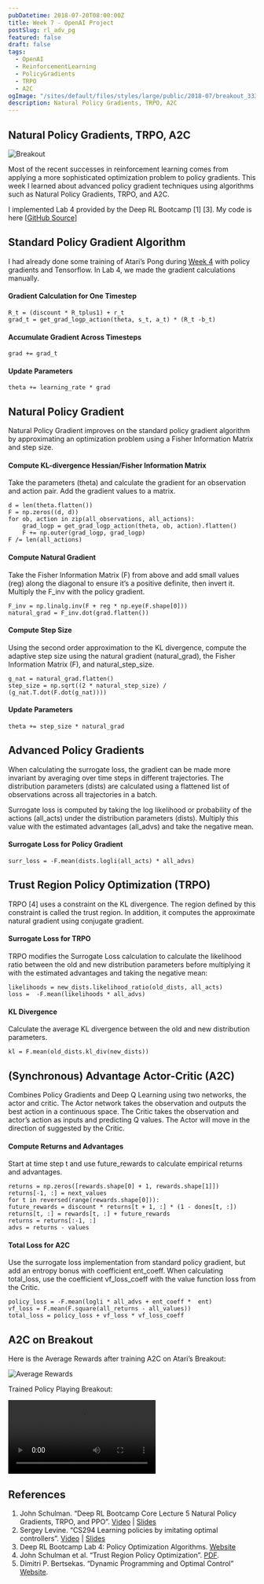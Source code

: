 ```yaml
---
pubDatetime: 2018-07-20T08:00:00Z
title: Week 7 - OpenAI Project
postSlug: rl_adv_pg
featured: false
draft: false
tags:
  - OpenAI
  - ReinforcementLearning
  - PolicyGradients
  - TRPO
  - A2C
ogImage: "/sites/default/files/styles/large/public/2018-07/breakout_333.png"
description: Natural Policy Gradients, TRPO, A2C
---
```


## Natural Policy Gradients, TRPO, A2C

![Breakout](/sites/default/files/styles/large/public/2018-07/breakout_333.png)

Most of the recent successes in reinforcement learning comes from applying a more sophisticated optimization problem to policy gradients. This week I learned about advanced policy gradient techniques using algorithms such as Natural Policy Gradients, TRPO, and A2C.

I implemented Lab 4 provided by the Deep RL Bootcamp [1] [3]. My code is here [[GitHub Source](https://github.com/hollygrimm/policy-optimization-algos)]

## Standard Policy Gradient Algorithm

I had already done some training of Atari’s Pong during [Week 4](/rl_pg) with policy gradients and Tensorflow. In Lab 4, we made the gradient calculations manually.

#### Gradient Calculation for One Timestep

```
R_t = (discount * R_tplus1) + r_t
grad_t = get_grad_logp_action(theta, s_t, a_t) * (R_t -b_t)
```

#### Accumulate Gradient Across Timesteps

```
grad += grad_t
```

#### Update Parameters

```
theta += learning_rate * grad
```

## Natural Policy Gradient

Natural Policy Gradient improves on the standard policy gradient algorithm by approximating an optimization problem using a Fisher Information Matrix and step size.

#### Compute KL-divergence Hessian/Fisher Information Matrix

Take the parameters (theta) and calculate the gradient for an observation and action pair. Add the gradient values to a matrix.

```
d = len(theta.flatten())
F = np.zeros((d, d))
for ob, action in zip(all_observations, all_actions):
	grad_logp = get_grad_logp_action(theta, ob, action).flatten()
	F += np.outer(grad_logp, grad_logp)
F /= len(all_actions)
```

#### Compute Natural Gradient

Take the Fisher Information Matrix (F) from above and add small values (reg) along the diagonal to ensure it’s a positive definite, then invert it. Multiply the F_inv with the policy gradient.

```
F_inv = np.linalg.inv(F + reg * np.eye(F.shape[0]))
natural_grad = F_inv.dot(grad.flatten())
```

#### Compute Step Size

Using the second order approximation to the KL divergence, compute the adaptive step size using the natural gradient (natural_grad), the Fisher Information Matrix (F), and natural_step_size.

```
g_nat = natural_grad.flatten()
step_size = np.sqrt((2 * natural_step_size) / (g_nat.T.dot(F.dot(g_nat))))
```

#### Update Parameters

```
theta += step_size * natural_grad
```

## Advanced Policy Gradients

When calculating the surrogate loss, the gradient can be made more invariant by averaging over time steps in different trajectories. The distribution parameters (dists) are calculated using a flattened list of observations across all trajectories in a batch.

Surrogate loss is computed by taking the log likelihood or probability of the actions (all_acts) under the distribution parameters (dists). Multiply this value with the estimated advantages (all_advs) and take the negative mean.

#### Surrogate Loss for Policy Gradient

```
surr_loss = -F.mean(dists.logli(all_acts) * all_advs)
```

## Trust Region Policy Optimization (TRPO)

TRPO [4] uses a constraint on the KL divergence. The region defined by this constraint is called the trust region. In addition, it computes the approximate natural gradient using conjugate gradient.

#### Surrogate Loss for TRPO

TRPO modifies the Surrogate Loss calculation to calculate the likelihood ratio between the old and new distribution parameters before multiplying it with the estimated advantages and taking the negative mean:

```
likelihoods = new_dists.likelihood_ratio(old_dists, all_acts)
loss =  -F.mean(likelihoods * all_advs)
```

#### KL Divergence

Calculate the average KL divergence between the old and new distribution parameters.

```
kl = F.mean(old_dists.kl_div(new_dists))
```

## (Synchronous) Advantage Actor-Critic (A2C)

Combines Policy Gradients and Deep Q Learning using two networks, the actor and critic. The Actor network takes the observation and outputs the best action in a continuous space. The Critic takes the observation and actor’s action as inputs and predicting Q values. The Actor will move in the direction of suggested by the Critic.

#### Compute Returns and Advantages

Start at time step t and use future_rewards to calculate empirical returns and advantages.

```
returns = np.zeros([rewards.shape[0] + 1, rewards.shape[1]])
returns[-1, :] = next_values
for t in reversed(range(rewards.shape[0])):
future_rewards = discount * returns[t + 1, :] * (1 - dones[t, :])
returns[t, :] = rewards[t, :] + future_rewards
returns = returns[:-1, :]
advs = returns - values
```

#### Total Loss for A2C

Use the surrogate loss implementation from standard policy gradient, but add an entropy bonus with coefficient ent_coeff. When calculating total_loss, use the coefficient vf_loss_coeff with the value function loss from the Critic.

```
policy_loss = -F.mean(logli * all_advs + ent_coeff *  ent)
vf_loss = F.mean(F.square(all_returns - all_values))
total_loss = policy_loss + vf_loss * vf_loss_coeff
```

## A2C on Breakout

Here is the Average Rewards after training A2C on Atari’s Breakout:

![Average Rewards](/assets/a2c-breakout.png)

Trained Policy Playing Breakout:

<video controls>
  <source src="https://raw.githubusercontent.com/hollygrimm/policy-optimization-algos/master/assets/a2c-breakout_848x2.mp4" type="video/mp4">
  Your browser does not support the video tag.
</video>

## References

1. John Schulman. “Deep RL Bootcamp Core Lecture 5 Natural Policy Gradients, TRPO, and PPO”. [Video](https://www.youtube.com/watch?v=xvRrgxcpaHY) | [Slides](https://drive.google.com/open?id=0BxXI_RttTZAhMVhsNk5VSXU0U3c)
2. Sergey Levine. “CS294 Learning policies by imitating optimal controllers”. [Video](https://www.youtube.com/watch?v=AwdauFLan7M&list=PLkFD6_40KJIznC9CDbVTjAF2oyt8_VAe3&index=11&t=0s) | [Slides](http://rail.eecs.berkeley.edu/deeprlcourse-fa17/f17docs/lecture_10_imitating_optimal_control.pdf)
3. Deep RL Bootcamp Lab 4: Policy Optimization Algorithms. [Website](https://sites.google.com/view/deep-rl-bootcamp/labs)
4. John Schulman et al. “Trust Region Policy Optimization”. [PDF](https://arxiv.org/pdf/1502.05477.pdf).
5. Dimitri P. Bertsekas. “Dynamic Programming and Optimal Control” [Website](http://athenasc.com/dpbook.html).
